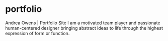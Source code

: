 # portfolio
Andrea Owens | Portfolio Site
I am a motivated team player and passionate human-centered designer bringing abstract ideas to life through the highest expression of form or function.

